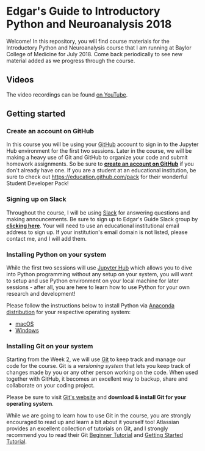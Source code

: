 # Edgar's Guide to Introductory Python and Neuroanalysis 2018
Welcome! In this repository, you will find course materials for the Introductory Python and Neuroanalysis course that I am running at Baylor College of Medicine for July 2018. Come back periodically to see new material added as we progress through the course.

## Videos
The video recordings can be found [on YouTube](https://www.youtube.com/playlist?list=PLiFpyLLrq7SagEuF5kG3XeHwgVPMu7VUY).

## Getting started

### Create an account on GitHub

In this course you will be using your [GitHub](https://github.com) account to sign in to the Jupyter Hub environment for the first two sessions. Later in the course, we will be making a heavy use of Git and GitHub to organize your code and submit homework assignments. So be sure to [**create an account on GitHub**](https://github.com/join) if you don't already have one. If you are a student at an educational institution, be sure to check out https://education.github.com/pack for their wonderful Student Developer Pack!

### Signing up on Slack

Throughout the course, I will be using [Slack](https://slack.com) for answering questions and making announcements. Be sure to sign up to Edgar's Guide Slack group by [**clicking here**](https://join.slack.com/t/edgarsguide/signup). Your will need to use an educational institutional email address to sign up. If your institution's email domain is not listed, please contact me, and I will add them.

### Installing Python on your system

While the first two sessions will use [Jupyter Hub](https://github.com/jupyterhub/jupyterhub) which allows you to dive into Python programming without any setup on your system, you will want to setup and use Python environment on your local machine for later sessions - after all, you are here to learn how to use Python for your own research and development! 

Please follow the instructions below to install Python via [Anaconda distribution](https://anaconda.org) for your respective operating system:

* [macOS](./mac_conda_install.md)
* [Windows](./windows_conda_install.md)

### Installing Git on your system

Starting from the Week 2, we will use [Git](https://git-scm.com/) to keep track and manage our code for the course. Git is a *versioning system* that lets you keep track of changes made by you or any other person working on the code. When used together with GitHub, it becomes an excellent way to backup, share and collaborate on your coding project. 

Please be sure to visit [Git's website](https://git-scm.com/) and **download & install Git for your operating system**. 

While we are going to learn how to use Git in the course, you are strongly encouraged to read up and learn a bit about it yourself too! Atlassian provides an excellent collection of tutorials on Git, and I strongly recommend you to read their Git [Beginner Tutorial](https://www.atlassian.com/git/tutorials/what-is-version-control) and [Getting Started Tutorial](https://www.atlassian.com/git/tutorials/setting-up-a-repository).
